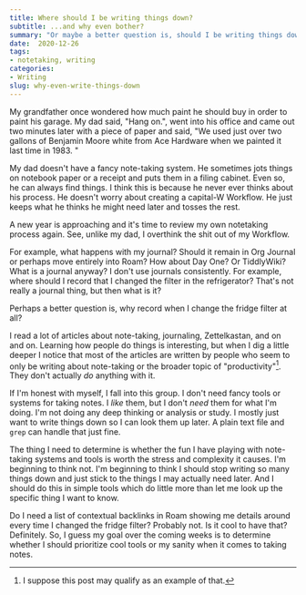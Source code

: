 ```yaml
---
title: Where should I be writing things down?
subtitle: ...and why even bother?
summary: "Or maybe a better question is, should I be writing things down in the first place?"
date:  2020-12-26
tags:
- notetaking, writing
categories:
- Writing
slug: why-even-write-things-down
---
```


My grandfather once wondered how much paint he should buy in order to paint his
garage. My dad said, "Hang on.", went into his office and came out two minutes
later with a piece of paper and said, "We used just over two gallons of Benjamin
Moore white from Ace Hardware when we painted it last time in 1983. "

My dad doesn't have a fancy note-taking system. He sometimes jots things on
notebook paper or a receipt and puts them in a filing cabinet. Even so, he can
always find things. I think this is because he never ever thinks about his
process. He doesn't worry about creating a capital-W Workflow. He just keeps
what he thinks he might need later and tosses the rest.

A new year is approaching and it's time to review my own notetaking process
again. See, unlike my dad, I overthink the shit out of my Workflow.

For example, what happens with my journal? Should it remain in Org Journal or
perhaps move entirely into Roam? How about Day One? Or TiddlyWiki? What is a
journal anyway? I don't use journals consistently. For example, where should I
record that I changed the filter in the refrigerator? That's not really a
journal thing, but then what is it?

Perhaps a better question is, why record when I change the fridge filter at all?

I read a lot of articles about note-taking, journaling, Zettelkastan, and on and
on. Learning how people do things is interesting, but when I dig a little deeper
I notice that most of the articles are written by people who seem to only be
writing about note-taking or the broader topic of "productivity"[^guilty]. They
don't actually _do_ anything with it.

If I'm honest with myself, I fall into this group. I don't need fancy tools or
systems for taking notes. I _like_ them, but I don't _need_ them for what I'm
doing. I'm not doing any deep thinking or analysis or study. I mostly just want
to write things down so I can look them up later. A plain text file and `grep`
can handle that just fine.

The thing I need to determine is whether the fun I have playing with note-taking systems
and tools is worth the stress and complexity it causes. I'm beginning to think
not. I'm beginning to think I should stop writing so many things down and just
stick to the things I may actually need later. And I should do this in simple
tools which do little more than let me look up the specific thing I want to know.

Do I need a list of contextual backlinks in Roam showing me details around every
time I changed the fridge filter? Probably not. Is it cool to have that?
Definitely. So, I guess my goal over the coming weeks is to determine whether I
should prioritize cool tools or my sanity when it comes to taking notes.

[^guilty]: I suppose this post may qualify as an example of that.
